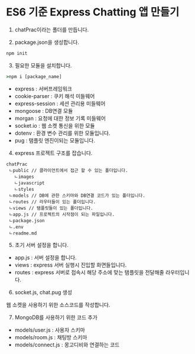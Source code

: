 # ES6 기준 Express Chatting 앱 만들기

1. chatPrac이라는 폴더를 만듭니다.

2. package.json을 생성합니다.

```cmd
npm init
```

3. 필요한 모듈을 설치합니다.

```cmd
>npm i [package_name]
```

- express : 서버프레임워크
- cookie-parser : 쿠키 해석 미들웨어
- express-session : 세션 관리용 미들웨어
- mongoose : DB연결 모듈
- morgan : 요청에 대한 정보 기록 미들웨어
- socket.io : 웹 소켓 통신을 위한 모듈
- dotenv : 환경 변수 관리를 위한 모듈입니다.
- pug : 탬플릿 엔진이되는 모듈입니다.

4. express 프로젝트 구조를 잡습니다.

```
chatPrac
 ㄴpublic // 클라이언트에서 접근 할 수 있는 폴더입니다.
   ㄴimages
   ㄴjavascript
   ㄴstyles
 ㄴmodels // DB에 관한 스키마와 DB연결 코드가 있는 폴더입니다.
 ㄴroutes // 라우터들이 있는 폴더입니다.
 ㄴviews // 탬플릿들이 있는 폴더입니다.
 ㄴapp.js // 프로젝트의 시작점이 되는 파일입니다.
 ㄴpackage.json
 ㄴ.env
 ㄴreadme.md
```

5. 초기 서버 설정을 합니다.

- app.js : 서버 설정을 합니다.
- views : express 서버 실행시 진입할 화면들입니다.
- routes : express 서버로 접속시 해당 주소에 맞는 탬플릿을 전달해줄 라우터입니다.

6. socket.js, chat.pug 생성

웹 소켓을 사용하기 위한 소스코드를 작성합니다.

7. MongoDB를 사용하기 위한 코드 추가

- models/user.js : 사용자 스키마
- models/room.js : 채팅방 스키마
- models/connect.js : 몽고디비와 연결하는 코드
